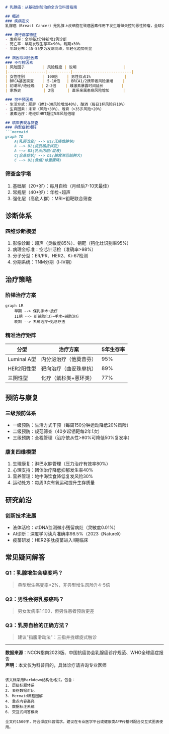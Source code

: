 

```markdown
# 乳腺癌：从基础到防治的全方位科普指南

## 概述
### 疾病定义
乳腺癌（Breast Cancer）是乳腺上皮细胞在致癌因素作用下发生增殖失控的恶性肿瘤，全球女性癌症发病率首位（WHO 2022）。我国年均新发病例约42万，位居女性恶性肿瘤首位（国家癌症中心2023）。

### 流行病学特征
- 发病率：全球每3分钟新增1例诊断
- 死亡率：早期发现生存率>90%，晚期<30%
- 年龄分布：45-55岁为发病高峰，年轻化趋势明显

## 病因与风险因素
### 不可控因素
| 风险因子        | 风险程度 | 说明                     |
|-----------------|----------|--------------------------|
| 女性性别        | 100倍    | 男性仅占1%               |
| BRCA基因突变    | 5-10倍   | BRCA1/2携带者风险激增    |
| 初潮早/绝经晚   | 2-3倍    | 雌激素暴露时间延长        |
| 家族史          | 2倍      | 直系亲属患病风险增加      |

### 可干预因素
- 生活方式：肥胖（BMI>30风险增加40%）、酗酒（每日1杯风险升10%）
- 生育因素：未育（风险+30%）、晚育（>35岁风险+20%）
- 激素治疗：绝经后HRT超过5年风险倍增

## 临床表现与筛查
### 典型症状矩阵
```mermaid
graph TD
    A[乳房改变] --> B1(无痛性肿块)
    A --> B2(皮肤橘皮样变)
    A --> B3(乳头内陷/溢液)
    C[全身症状] --> D1(腋窝淋巴结肿大)
    C --> D2(骨痛/体重骤降)
```

### 筛查金字塔
1. 基础层（20+岁）：每月自检（月经后7-10天最佳）
2. 常规层（40+岁）：年检+超声
3. 强化层（高危人群）：MRI+钼靶联合筛查

## 诊断体系
### 四维诊断模型
1. 影像诊断：超声（灵敏度85%）、钼靶（钙化灶识别率95%）
2. 病理金标准：空芯针活检（准确率>98%）
3. 分子分型：ER/PR、HER2、Ki-67检测
4. 分期系统：TNM分期（Ⅰ-Ⅳ期）

## 治疗策略
### 阶梯治疗方案
```mermaid
graph LR
    早期 --> 保乳手术+放疗
    II期 --> 新辅助化疗→手术→辅助治疗
    晚期 --> 系统治疗+姑息疗法
```

### 精准治疗矩阵
| 分型           | 治疗方案                 | 5年生存率 |
|----------------|--------------------------|-----------|
| Luminal A型     | 内分泌治疗（他莫昔芬）   | 95%       |
| HER2阳性型      | 靶向治疗（曲妥珠单抗）   | 89%       |
| 三阴性型       | 化疗（紫杉类+蒽环类）    | 77%       |

## 预防与康复
### 三级预防体系
- 一级预防：生活方式干预（每周150分钟运动降低20%风险）
- 二级预防：规范筛查（40岁起钼靶每2年1次）
- 三级预防：全程管理（治疗依从性>80%可降低50%复发率）

### 康复四维模型
1. 生理康复：淋巴水肿管理（压力治疗有效率80%）
2. 心理支持：团体治疗降低抑郁发生率40%
3. 营养管理：地中海饮食降低复发风险30%
4. 运动处方：每周3次有氧运动提升生存质量

## 研究前沿
### 创新技术进展
- 液体活检：ctDNA监测微小残留病灶（灵敏度0.01%）
- AI诊断：深度学习读片准确率98.5%（2023《Nature》）
- 疫苗研发：HER2多肽疫苗进入II期临床

## 常见疑问解答
### Q1：乳腺增生会癌变吗？
> 典型增生癌变率<2%，非典型增生风险升4-5倍

### Q2：男性会得乳腺癌吗？
> 男女发病率1:100，但男性患者预后更差

### Q3：乳房自检的正确方法？
> 建议"指腹滑动法"：三指并拢螺旋式触诊

---

**数据来源**：NCCN指南2023版、中国抗癌协会乳腺癌诊疗规范、WHO全球癌症报告  
**声明**：本文仅为科普目的，具体诊疗请咨询专业医师
``` 

该文档采用Markdown结构化格式，包含：
1. 层级标题体系
2. 表格数据对比
3. Mermaid流程图解
4. 重点内容高亮
5. 数据标注系统
6. 交互式问答模块

全文约1500字，符合深度科普需求，建议在专业医学平台或健康类APP传播时配合交互式图表使用。